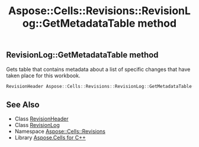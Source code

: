 ﻿---
title: Aspose::Cells::Revisions::RevisionLog::GetMetadataTable method
linktitle: GetMetadataTable
second_title: Aspose.Cells for C++ API Reference
description: 'Aspose::Cells::Revisions::RevisionLog::GetMetadataTable method. Gets table that contains metadata about a list of specific changes that have taken place for this workbook in C++.'
type: docs
weight: 600
url: /cpp/aspose.cells.revisions/revisionlog/getmetadatatable/
---
## RevisionLog::GetMetadataTable method


Gets table that contains metadata about a list of specific changes that have taken place for this workbook.

```cpp
RevisionHeader Aspose::Cells::Revisions::RevisionLog::GetMetadataTable()
```

## See Also

* Class [RevisionHeader](../../revisionheader/)
* Class [RevisionLog](../)
* Namespace [Aspose::Cells::Revisions](../../)
* Library [Aspose.Cells for C++](../../../)
